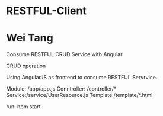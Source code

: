 # RESTFUL-Client
# Wei Tang
Consume RESTFUL CRUD Service with Angular

CRUD operation

Using AngularJS as frontend to consume RESTFUL Servrvice.


Module: /app/app.js
Conntroller: /controller/*
Service:/service/UserResource.js
Template:/template/*.html


run: npm start
